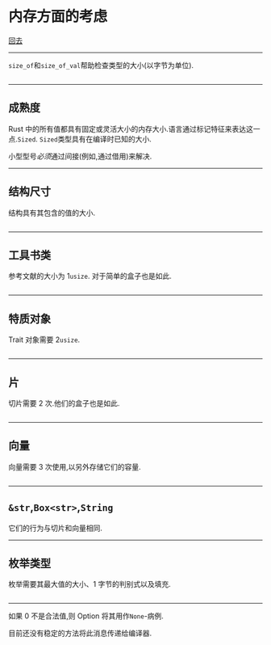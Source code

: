 # 内存方面的考虑

[回去](toc/default.html)

---

`size_of`和`size_of_val`帮助检查类型的大小(以字节为单位).

<pre><code data-source="chapters/shared/code/memory-considerations/1.rs" data-trim="hljs rust" class="lang-rust"></code></pre>

---

## 成熟度

Rust 中的所有值都具有固定或灵活大小的内存大小.语言通过标记特征来表达这一点.`Sized`. `Sized`类型具有在编译时已知的大小.

小型型号*必须*通过间接(例如,通过借用)来解决.

---

## 结构尺寸

结构具有其包含的值的大小.

<pre><code data-source="chapters/shared/code/memory-considerations/2.rs" data-trim="hljs rust" class="lang-rust"></code></pre>

---

## 工具书类

参考文献的大小为 1`usize`. 对于简单的盒子也是如此.

<pre><code data-source="chapters/shared/code/memory-considerations/3.rs" data-trim="hljs rust" class="lang-rust"></code></pre>

---

## 特质对象

Trait 对象需要 2`usize`.

<pre><code data-source="chapters/shared/code/memory-considerations/4.rs" data-trim="hljs rust" class="lang-rust"></code></pre>

---

## 片

切片需要 2 次.他们的盒子也是如此.

<pre><code data-source="chapters/shared/code/memory-considerations/5.output" data-trim="hljs output" class="lang-rust"></code></pre>

---

## 向量

向量需要 3 次使用,以另外存储它们的容量.

<pre><code data-source="chapters/shared/code/memory-considerations/6.output" data-trim="hljs output" class="lang-rust"></code></pre>

---

## `&str`,`Box<str>`,`String`

它们的行为与切片和向量相同.

---

## 枚举类型

枚举需要其最大值的大小、1 字节的判别式以及填充.

<pre><code data-source="chapters/shared/code/memory-considerations/7.rs" data-trim="hljs rust" class="lang-rust"></code></pre>

---

如果 0 不是合法值,则 Option 将其用作`None`-病例.

目前还没有稳定的方法将此消息传递给编译器.
